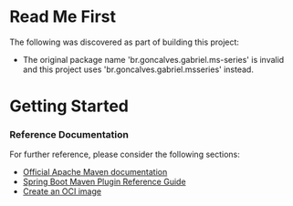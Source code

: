 # Read Me First
The following was discovered as part of building this project:

* The original package name 'br.goncalves.gabriel.ms-series' is invalid and this project uses 'br.goncalves.gabriel.msseries' instead.

# Getting Started

### Reference Documentation
For further reference, please consider the following sections:

* [Official Apache Maven documentation](https://maven.apache.org/guides/index.html)
* [Spring Boot Maven Plugin Reference Guide](https://docs.spring.io/spring-boot/docs/3.1.4/maven-plugin/reference/html/)
* [Create an OCI image](https://docs.spring.io/spring-boot/docs/3.1.4/maven-plugin/reference/html/#build-image)

